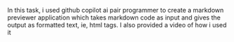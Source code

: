 In this task, i used github copilot ai pair programmer to create a markdown previewer application which takes markdown code as input and gives the output as formatted text, ie, html tags. I also provided a video of how i used it
